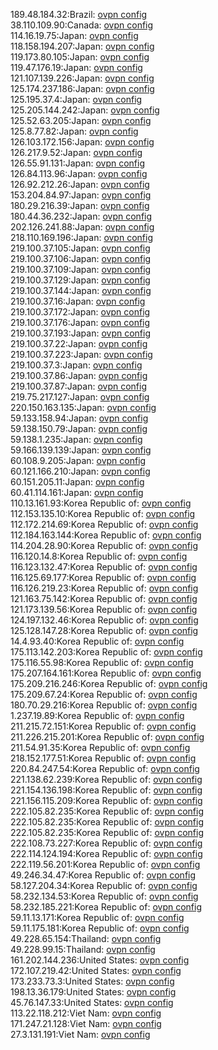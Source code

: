 189.48.184.32:Brazil: [ovpn config](vpn/189_48_184_32.ovpn)  
38.110.109.90:Canada: [ovpn config](vpn/38_110_109_90.ovpn)  
114.16.19.75:Japan: [ovpn config](vpn/114_16_19_75.ovpn)  
118.158.194.207:Japan: [ovpn config](vpn/118_158_194_207.ovpn)  
119.173.80.105:Japan: [ovpn config](vpn/119_173_80_105.ovpn)  
119.47.176.19:Japan: [ovpn config](vpn/119_47_176_19.ovpn)  
121.107.139.226:Japan: [ovpn config](vpn/121_107_139_226.ovpn)  
125.174.237.186:Japan: [ovpn config](vpn/125_174_237_186.ovpn)  
125.195.37.4:Japan: [ovpn config](vpn/125_195_37_4.ovpn)  
125.205.144.242:Japan: [ovpn config](vpn/125_205_144_242.ovpn)  
125.52.63.205:Japan: [ovpn config](vpn/125_52_63_205.ovpn)  
125.8.77.82:Japan: [ovpn config](vpn/125_8_77_82.ovpn)  
126.103.172.156:Japan: [ovpn config](vpn/126_103_172_156.ovpn)  
126.217.9.52:Japan: [ovpn config](vpn/126_217_9_52.ovpn)  
126.55.91.131:Japan: [ovpn config](vpn/126_55_91_131.ovpn)  
126.84.113.96:Japan: [ovpn config](vpn/126_84_113_96.ovpn)  
126.92.212.26:Japan: [ovpn config](vpn/126_92_212_26.ovpn)  
153.204.84.97:Japan: [ovpn config](vpn/153_204_84_97.ovpn)  
180.29.216.39:Japan: [ovpn config](vpn/180_29_216_39.ovpn)  
180.44.36.232:Japan: [ovpn config](vpn/180_44_36_232.ovpn)  
202.126.241.88:Japan: [ovpn config](vpn/202_126_241_88.ovpn)  
218.110.169.196:Japan: [ovpn config](vpn/218_110_169_196.ovpn)  
219.100.37.105:Japan: [ovpn config](vpn/219_100_37_105.ovpn)  
219.100.37.106:Japan: [ovpn config](vpn/219_100_37_106.ovpn)  
219.100.37.109:Japan: [ovpn config](vpn/219_100_37_109.ovpn)  
219.100.37.129:Japan: [ovpn config](vpn/219_100_37_129.ovpn)  
219.100.37.144:Japan: [ovpn config](vpn/219_100_37_144.ovpn)  
219.100.37.16:Japan: [ovpn config](vpn/219_100_37_16.ovpn)  
219.100.37.172:Japan: [ovpn config](vpn/219_100_37_172.ovpn)  
219.100.37.176:Japan: [ovpn config](vpn/219_100_37_176.ovpn)  
219.100.37.193:Japan: [ovpn config](vpn/219_100_37_193.ovpn)  
219.100.37.22:Japan: [ovpn config](vpn/219_100_37_22.ovpn)  
219.100.37.223:Japan: [ovpn config](vpn/219_100_37_223.ovpn)  
219.100.37.3:Japan: [ovpn config](vpn/219_100_37_3.ovpn)  
219.100.37.86:Japan: [ovpn config](vpn/219_100_37_86.ovpn)  
219.100.37.87:Japan: [ovpn config](vpn/219_100_37_87.ovpn)  
219.75.217.127:Japan: [ovpn config](vpn/219_75_217_127.ovpn)  
220.150.163.135:Japan: [ovpn config](vpn/220_150_163_135.ovpn)  
59.133.158.94:Japan: [ovpn config](vpn/59_133_158_94.ovpn)  
59.138.150.79:Japan: [ovpn config](vpn/59_138_150_79.ovpn)  
59.138.1.235:Japan: [ovpn config](vpn/59_138_1_235.ovpn)  
59.166.139.139:Japan: [ovpn config](vpn/59_166_139_139.ovpn)  
60.108.9.205:Japan: [ovpn config](vpn/60_108_9_205.ovpn)  
60.121.166.210:Japan: [ovpn config](vpn/60_121_166_210.ovpn)  
60.151.205.11:Japan: [ovpn config](vpn/60_151_205_11.ovpn)  
60.41.114.161:Japan: [ovpn config](vpn/60_41_114_161.ovpn)  
110.13.161.93:Korea Republic of: [ovpn config](vpn/110_13_161_93.ovpn)  
112.153.135.10:Korea Republic of: [ovpn config](vpn/112_153_135_10.ovpn)  
112.172.214.69:Korea Republic of: [ovpn config](vpn/112_172_214_69.ovpn)  
112.184.163.144:Korea Republic of: [ovpn config](vpn/112_184_163_144.ovpn)  
114.204.28.90:Korea Republic of: [ovpn config](vpn/114_204_28_90.ovpn)  
116.120.14.8:Korea Republic of: [ovpn config](vpn/116_120_14_8.ovpn)  
116.123.132.47:Korea Republic of: [ovpn config](vpn/116_123_132_47.ovpn)  
116.125.69.177:Korea Republic of: [ovpn config](vpn/116_125_69_177.ovpn)  
116.126.219.23:Korea Republic of: [ovpn config](vpn/116_126_219_23.ovpn)  
121.163.75.142:Korea Republic of: [ovpn config](vpn/121_163_75_142.ovpn)  
121.173.139.56:Korea Republic of: [ovpn config](vpn/121_173_139_56.ovpn)  
124.197.132.46:Korea Republic of: [ovpn config](vpn/124_197_132_46.ovpn)  
125.128.147.28:Korea Republic of: [ovpn config](vpn/125_128_147_28.ovpn)  
14.4.93.40:Korea Republic of: [ovpn config](vpn/14_4_93_40.ovpn)  
175.113.142.203:Korea Republic of: [ovpn config](vpn/175_113_142_203.ovpn)  
175.116.55.98:Korea Republic of: [ovpn config](vpn/175_116_55_98.ovpn)  
175.207.164.161:Korea Republic of: [ovpn config](vpn/175_207_164_161.ovpn)  
175.209.216.246:Korea Republic of: [ovpn config](vpn/175_209_216_246.ovpn)  
175.209.67.24:Korea Republic of: [ovpn config](vpn/175_209_67_24.ovpn)  
180.70.29.216:Korea Republic of: [ovpn config](vpn/180_70_29_216.ovpn)  
1.237.19.89:Korea Republic of: [ovpn config](vpn/1_237_19_89.ovpn)  
211.215.72.151:Korea Republic of: [ovpn config](vpn/211_215_72_151.ovpn)  
211.226.215.201:Korea Republic of: [ovpn config](vpn/211_226_215_201.ovpn)  
211.54.91.35:Korea Republic of: [ovpn config](vpn/211_54_91_35.ovpn)  
218.152.177.51:Korea Republic of: [ovpn config](vpn/218_152_177_51.ovpn)  
220.84.247.54:Korea Republic of: [ovpn config](vpn/220_84_247_54.ovpn)  
221.138.62.239:Korea Republic of: [ovpn config](vpn/221_138_62_239.ovpn)  
221.154.136.198:Korea Republic of: [ovpn config](vpn/221_154_136_198.ovpn)  
221.156.115.209:Korea Republic of: [ovpn config](vpn/221_156_115_209.ovpn)  
222.105.82.235:Korea Republic of: [ovpn config](vpn/222_105_82_235.ovpn)  
222.105.82.235:Korea Republic of: [ovpn config](vpn/222_105_82_235.ovpn)  
222.105.82.235:Korea Republic of: [ovpn config](vpn/222_105_82_235.ovpn)  
222.108.73.227:Korea Republic of: [ovpn config](vpn/222_108_73_227.ovpn)  
222.114.124.194:Korea Republic of: [ovpn config](vpn/222_114_124_194.ovpn)  
222.119.56.201:Korea Republic of: [ovpn config](vpn/222_119_56_201.ovpn)  
49.246.34.47:Korea Republic of: [ovpn config](vpn/49_246_34_47.ovpn)  
58.127.204.34:Korea Republic of: [ovpn config](vpn/58_127_204_34.ovpn)  
58.232.134.53:Korea Republic of: [ovpn config](vpn/58_232_134_53.ovpn)  
58.232.185.221:Korea Republic of: [ovpn config](vpn/58_232_185_221.ovpn)  
59.11.13.171:Korea Republic of: [ovpn config](vpn/59_11_13_171.ovpn)  
59.11.175.181:Korea Republic of: [ovpn config](vpn/59_11_175_181.ovpn)  
49.228.65.154:Thailand: [ovpn config](vpn/49_228_65_154.ovpn)  
49.228.99.15:Thailand: [ovpn config](vpn/49_228_99_15.ovpn)  
161.202.144.236:United States: [ovpn config](vpn/161_202_144_236.ovpn)  
172.107.219.42:United States: [ovpn config](vpn/172_107_219_42.ovpn)  
173.233.73.3:United States: [ovpn config](vpn/173_233_73_3.ovpn)  
198.13.36.179:United States: [ovpn config](vpn/198_13_36_179.ovpn)  
45.76.147.33:United States: [ovpn config](vpn/45_76_147_33.ovpn)  
113.22.118.212:Viet Nam: [ovpn config](vpn/113_22_118_212.ovpn)  
171.247.21.128:Viet Nam: [ovpn config](vpn/171_247_21_128.ovpn)  
27.3.131.191:Viet Nam: [ovpn config](vpn/27_3_131_191.ovpn)  
